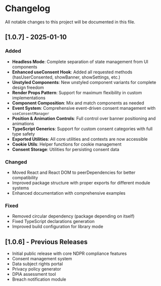 # Changelog

All notable changes to this project will be documented in this file.

## [1.0.7] - 2025-01-10

### Added
- **Headless Mode**: Complete separation of state management from UI components
- **Enhanced useConsent Hook**: Added all requested methods (hasUserConsented, showBanner, showSettings, etc.)
- **Unstyled Components**: New unstyled component variants for complete design freedom
- **Render Props Pattern**: Support for maximum flexibility in custom implementations
- **Component Composition**: Mix and match components as needed
- **Event System**: Comprehensive event-driven consent management with `useConsentManager`
- **Position & Animation Controls**: Full control over banner positioning and animations
- **TypeScript Generics**: Support for custom consent categories with full type safety
- **Exported Utilities**: All core utilities and contexts are now accessible
- **Cookie Utils**: Helper functions for cookie management
- **Consent Storage**: Utilities for persisting consent data

### Changed
- Moved React and React DOM to peerDependencies for better compatibility
- Improved package structure with proper exports for different module systems
- Enhanced documentation with comprehensive examples

### Fixed
- Removed circular dependency (package depending on itself)
- Fixed TypeScript declarations generation
- Improved build configuration for library mode

## [1.0.6] - Previous Releases

- Initial public release with core NDPR compliance features
- Consent management system
- Data subject rights portal
- Privacy policy generator
- DPIA assessment tool
- Breach notification module